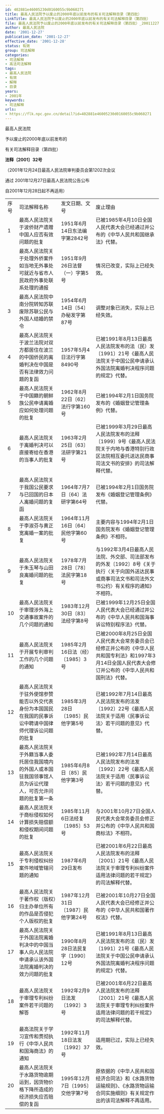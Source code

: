 ```yaml
---
id: 402881e46005230d0160055c9b060271
title: 最高人民法院予以废止的2000年底以前发布的有关司法解释目录（第四批）
LinkTitle: 最高人民法院予以废止的2000年底以前发布的有关司法解释目录（第四批）
file: 最高人民法院予以废止的2000年底以前发布的有关司法解释目录（第四批）_20011227_402881e46005230d0160055c9b060271.docx
author: 最高人民法院
date: '2001-12-27'
publication_date: '2001-12-27'
effective_date: '2001-12-28'
status: 有效
group: 司法解释
categories:
- 司法解释
- 高法司法解释
tags:
- 最高人民法院
- 有效
- 解释
- 目录
years:
- 2001年
keywords:
- 司法解释
urls:
- https://flk.npc.gov.cn/detail?id=402881e46005230d0160055c9b060271
---
```


最高人民法院

予以废止的2000年底以前发布的

有关司法解释目录（第四批）

**法释〔2001〕32号**

（2001年12月24日最高人民法院审判委员会第1202次会议

通过 2001年12月27日最高人民法院公告公布

自2001年12月28日起不再适用）

|  |  |  |  |
| --- | --- | --- | --- |
| 序号 | 司法解释名称 | 发文日期、文号 | 废止理由 |
| 1 | 最高人民法院关于波侨财产遗赠中国人应否有效问题的批复 | 1951年6月14日东法编字第2842号 | 已被1985年4月10日全国人民代表大会已经通过并公布的《中华人民共和国继承法》代替。 |
| 2 | 最高人民法院关于处理外侨案件如当地无外事处可就近与省市人民政府外事处联系处理的通报 | 1951年9月26日法督（一）字第5号 | 情况已改变，实际上已经失效。 |
| 3 | 最高人民法院中南分院转知苏联废除苏联公民与外国人结婚的禁令 | 1954年6月14日〔54〕办秘发字第87号 | 调整对象已消失，实际上已经失效。 |
| 4 | 最高人民法院关于波兰法院对双方都居住在波兰的中国侨民的离婚判决在中国是否有法律效力问题的复函 | 1957年5月4日法行字第8490号 | 已被1991年8月13日最高人民法院发布的法（民）发〔1991〕21号《最高人民法院关于中国公民申请承认外国法院离婚判决程序问题的规定》代替。 |
| 5 | 最高人民法院关于中国籍的朝鲜族公民申请离婚应如何处理问题的批复 | 1962年8月22日〔62〕法行字第160号 | 已被1994年2月1日国务院发布的《婚姻登记管理条例》代替。 |
| 6 | 最高人民法院关于离婚判决可以直接寄给在香港的当事人的批复 | 1963年2月25日〔63〕法研字第21号 | 已被1999年3月29日最高人民法院发布的法释〔1999〕9号《最高人民法院关于内地与香港特别行政区法院相互委托送达民商事司法文书的安排》的司法解释代替。 |
| 7 | 最高人民法院关于我国公民要求与已回国的日本人离婚问题的复函 | 1964年7月7日〔64〕法研字第64号 | 已被1994年2月1日国务院发布《婚姻登记管理条例》代替。 |
| 8 | 最高人民法院关于李淑芬与黄正宽离婚一案的批复 | 1964年11月16日〔64〕民他字第60号 | 主要内容与1994年2月1日国务院发布《婚姻登记管理条例》不相符。 |
| 9 | 最高人民法院关于朱玉琴与山田良离婚问题的批复 | 1978年7月28日〔78〕法民字第18号 | 与1992年3月4日最高人民法院、外交部、司法部发布的外发〔1992〕8号《关于执行〈关于向国外送达民事或商事司法文书和司法外文书公约〉有关程序的通知》不相符。 |
| 10 | 最高人民法院关于审理涉外海上交通事故案件的几个问题的通知 | 1983年12月30日〔83〕法经字第8号 | 已被1999年12月25日全国人民代表大会已经通过并公布的《中华人民共和国海事诉讼特别程序法》代替。 |
| 11 | 最高人民法院关于开展专利审判工作的几个问题的通知 | 1985年2月16日法（经）〔1985〕3号 | 已被2000年8月25日全国人民代表大会常务委员会已经修正并公布的《中华人民共和国专利法》和1997年3月14日全国人民代表大会修订并公布的《中华人民共和国刑法》代替。 |
| 12 | 最高人民法院关于驻外使馆参赞能否以外交代表身份为本国国民在我国的民事诉讼中聘请中国律师代理诉讼问题的批复 | 1985年3月28日〔1985〕民他字第5号 | 已被1992年7月14日最高人民法院发布的法发〔1992〕22号《最高人民法院关于适用〈民事诉讼法〉若干问题的意见》代替。 |
| 13 | 最高人民法院关于外籍当事人委托居住我国境内的外国人或本国驻我国领事馆人员为诉讼代理人，可否允许问题的批复第一条 | 1985年6月8日〔85〕民他字第3号 | 已被1992年7月14日最高人民法院发布的法发〔1992〕22号《最高人民法院关于适用〈民事诉讼法〉若干问题的意见》代替。 |
| 14 | 最高人民法院关于商标侵权如何计算损失赔偿额和侵权期间问题的批复 | 1985年11月6日法经复〔1985〕53号 | 与2001年10月27日全国人民代表大会常务委员会修正并公布的《中华人民共和国商标法》不相符。 |
| 15 | 最高人民法院关于专利侵权纠纷案件地域管辖问题的通知 | 1987年6月29日发布 | 已被2001年6月22日最高人民法院发布的法释〔2001〕21号《最高人民法院关于审理专利纠纷案件适用法律问题的若干规定》的司法解释代替。 |
| 16 | 最高人民法院关于著作权（版权）归主办单位所有的作品是否侵犯个人版权的批复 | 1987年12月31日〔1987〕民他字第24号 | 已被2001年10月27日全国人民代表大会已经修正并公布的《中华人民共和国著作权法》代替。 |
| 17 | 最高人民法院关于外国法院离婚判决中的中国当事人向人民法院申请承认该外国法院离婚判决的效力问题的批复 | 1990年8月28日法民复字〔1990〕12号 | 已被1991年8月13日最高人民法院发布的法（民）发〔1991〕21号《最高人民法院关于中国公民申请承认外国法院离婚判决程序问题的规定》代替。 |
| 18 | 最高人民法院关于审理专利纠纷案件若干问题的解答 | 1992年2月9日法发〔1992〕3号 | 已被2001年6月22日最高人民法院发布的法释〔2001〕21号《最高人民法院关于审理专利纠纷案件适用法律问题的若干规定》的司法解释代替。 |
| 19 | 最高法院关于学习宣传和贯彻执行《中华人民共和国海商法》的通知 | 1992年11月18日法发〔1992〕37号 | 适用期已过，实际上已经失效。 |
| 20 | 最高人民法院关于水路货物逾期运到，因货物价格下降所造成的经济损失应否赔偿的复函 | 1995年12月7日〔1995〕交他字第7号 | 原依据的《中华人民共和国经济合同法》和《水路货物运输规则》、《水路货物运输合同实施细则》有关规定作出的该司法解释不再适用。 |
